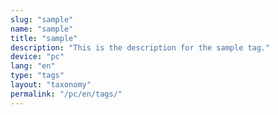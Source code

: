 ```yaml
---
slug: "sample"
name: "sample"
title: "sample"
description: "This is the description for the sample tag."
device: "pc"
lang: "en"
type: "tags"
layout: "taxonomy"
permalink: "/pc/en/tags/"
---
```


